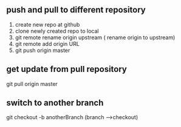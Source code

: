 ## push and pull to different repository

1. create new repo at github
2. clone newly created repo to local
3. git remote rename origin upstream ( rename origin to upstream)
4. git remote add origin URL
5. git push origin master

## get update from pull repository

git pull origin master

## switch to another branch

git checkout -b anotherBranch (branch -->checkout)

